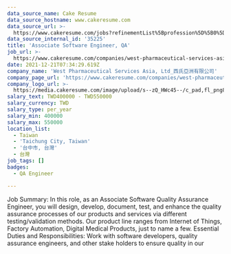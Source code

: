 ```yaml
---
data_source_name: Cake Resume
data_source_hostname: www.cakeresume.com
data_source_url: >-
  https://www.cakeresume.com/jobs?refinementList%5Bprofession%5D%5B0%5D=engineering_qa-engineer&refinementList%5Bsalary_type%5D=per_month&refinementList%5Bsalary_currency%5D=TWD&range%5Bsalary_range%5D%5Bmax%5D=600000
data_source_internal_id: '35225'
title: 'Associate Software Engineer, QA'
job_url: >-
  https://www.cakeresume.com/companies/west-pharmaceutical-services-asia-ltd_/jobs/associate-software-engineer-qa
date: 2021-12-21T07:34:29.619Z
company_name: 'West Pharmaceutical Services Asia, Ltd_西氏亞洲有限公司'
company_page_url: 'https://www.cakeresume.com/companies/west-pharmaceutical-services-asia-ltd_'
company_logo_url: >-
  https://media.cakeresume.com/image/upload/s--zQ_HWc45--/c_pad,fl_png8,h_200,w_200/v1619171261/gkbfvipbcvnawaeh2biw.png
salary_text: TWD400000 - TWD550000
salary_currency: TWD
salary_type: per_year
salary_min: 400000
salary_max: 550000
location_list:
  - Taiwan
  - 'Taichung City, Taiwan'
  - '台中市, 台灣'
  - 台灣
job_tags: []
badges:
  - QA Engineer

---
```


Job Summary: In this role, as an Associate Software Quality Assurance Engineer, you will design, develop, document, test, and enhance the quality assurance processes of our products and services via different testing/validation methods. Our product line ranges from Internet of Things, Factory Automation, Digital Medical Products, just to name a few. Essential Duties and Responsibilities: Work with software developers, quality assurance engineers, and other stake holders to ensure quality in our 